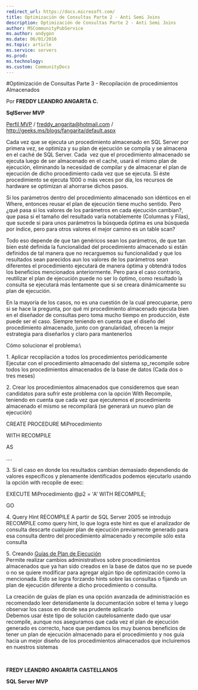 ```yaml
---
redirect_url: https://docs.microsoft.com/
title: Optimización de Consultas Parte 2 - Anti Semi Joins
description: Optimización de Consultas Parte 2 - Anti Semi Joins
author: MSCommunityPubService
ms.author: andygon
ms.date: 06/01/2016
ms.topic: article
ms.service: servers
ms.prod: 
ms.technology:
ms.custom: CommunityDocs
---
```


#Optimización de Consultas Parte 3 - Recopilación de procedimientos Almacenados


Por **FREDDY LEANDRO ANGARITA C.**

**SqlServer MVP** 

[Perfil MVP](https://mvp.support.microsoft.com/es-es/mvp/Freddy%20Leandro%20Angarita%20Castellanos-4028407) / <freddy_angarita@hotmail.com> / <http://geeks.ms/blogs/fangarita/default.aspx>

Cada vez que se ejecuta un procedimiento almacenado en SQL Server por
primera vez, se optimiza y su plan de ejecución se compila y se almacena
en el caché de SQL Server. Cada  vez que el procedimiento almacenado se
ejecuta luego de ser almacenado en el caché, usará el mismo plan de
ejecución, eliminando la necesidad de compilar y de almacenar el plan de
ejecución de dicho procedimiento cada vez que se ejecuta. Si éste
procedimiento se ejecuta 1000 o más veces por día, los recursos de
hardware se optimizan al ahorrarse dichos pasos.

Si los parámetros dentro del procedimiento almacenado son idénticos en
el Where, entonces reusar el plan de ejecución tiene mucho sentido. Pero
¿qué pasa si los valores de los parámetros en cada ejecución cambian?,
que pasa si el tamaño del resultado varía notablemente (Columnas y
Filas), que sucede si para unos parámetros la búsqueda óptima es una
búsqueda por índice, pero para otros valores el mejor camino es un table
scan?

Todo eso depende de que tan genéricos sean los parámetros, de que tan
bien esté definida la funcionalidad del procedimiento almacenado si
están definidos de tal manera que no recarguemos su funcionalidad y que
los resultados sean parecidos aun los valores de los parámetros sean
diferentes el procedimiento ejecutará de manera óptima y obtendrá todos
los beneficios mencionados anteriormente. Pero para el caso contrario,
reutilizar el plan de ejecución puede no ser lo óptimo, como resultado
la consulta se ejecutará más lentamente que si se creara dinámicamente
su plan de ejecución.

En la mayoría de los casos, no es una cuestión de la cual preocuparse,
pero si se hace la pregunta, por qué mi procedimiento almacenado ejecuta
bien en el diseñador de consultas pero toma mucho tiempo en producción,
éste puede ser el caso. Siempre teniendo en cuenta que el diseño del
procedimiento almacenado, junto con granularidad, ofrecen la mejor
estrategia para diseñarlos y claro para mantenerlos

Cómo solucionar el problema:\

1\. Aplicar recopilación a todos los procedimientos periódicamente\
Ejecutar con el procedimiento almacenado del sistema sp\_recompile sobre
todos los procedimientos almacenados de la base de datos (Cada dos o
tres meses)

2\. Crear los procedimientos almacenados que consideremos que sean
candidatos para sufrir este problema con la opción With Recompile,
teniendo en cuenta que cada vez que ejecutemos el procedimiento
almacenado el mismo se recompilará (se generará un nuevo plan de
ejecución)

CREATE PROCEDURE MiProcedimiento

WITH RECOMPILE

AS

....


3\. Si el caso en donde los resultados cambian demasiado dependiendo de
valores específicos y plenamente identificados podemos ejecutarlo usando
la opción with recopile de exec:

EXECUTE MiProcedimiento @p2 = 'A' WITH RECOMPILE;

GO

4\. Query Hint RECOMPILE
A partir de SQL Server 2005 se introdujo RECOMPILE como query hint, lo
que logra este hint es que el analizador de consulta descarte cualquier
plan de ejecución previamente generado para esa consulta dentro del
procedimiento almacenado y recompile sólo esta consulta

5\. Creando [Guías de Plan de Ejecución](http://msdn.microsoft.com/es-es/library/ms190417.aspx)\
Permite realizar cambios administrativos sobre procedimientos
almacenados que ya han sido creados en la base de datos que no se puede
o no se quiere modificar para agregar algún tipo de optimización como la
mencionada. Esto se logra forzando hints sobre las consultas o fijando
un plan de ejecución diferente a dicho procedimiento o consulta.

La creación de guías de plan es una opción avanzada de administración es
recomendado leer detenidamente la documentación sobre el tema y luego
observar los casos en donde sea prudente aplicarlo\
Debemos usar éste tipo de solución cautelosamente dado que usar
recompile, aunque nos aseguramos que cada vez el plan de ejecución
generado es correcto, hace que perdamos los muy buenos beneficios de
tener un plan de ejecución almacenado para el procedimiento y nos guía
hacia un mejor diseño de los procedimientos almacenados que incluiremos
en nuestros sistemas

 

**FREDY LEANDRO ANGARITA CASTELLANOS**

**SQL Server MVP**




